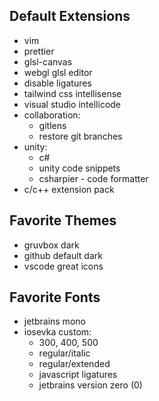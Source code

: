 ## Default Extensions

- vim
- prettier
- glsl-canvas
- webgl glsl editor
- disable ligatures
- tailwind css intellisense
- visual studio intellicode
- collaboration:
  - gitlens
  - restore git branches
- unity:
  - c#
  - unity code snippets
  - csharpier - code formatter
- c/c++ extension pack

## Favorite Themes

- gruvbox dark
- github default dark
- vscode great icons

## Favorite Fonts

- jetbrains mono
- iosevka custom:
  - 300, 400, 500
  - regular/italic
  - regular/extended
  - javascript ligatures
  - jetbrains version zero (0)

